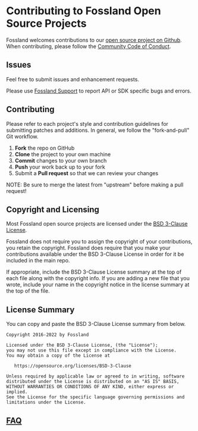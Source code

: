 <!---------------------------------------------- START ------------------------------------------------->

Contributing to Fossland Open Source Projects
=========================================

Fossland welcomes contributions to our [open source project on Github](https://foss.land/). When contributing, please follow the [ Community Code of Conduct](CODE_OF_CONDUCT.md).

<!---------------------------------------------- Issues ------------------------------------------------>
Issues
------

Feel free to submit issues and enhancement requests.

Please use [Fossland Support](https://developers.foss.land/support/) to report API or SDK specific bugs and errors.

<!---------------------------------------------- Contributing ------------------------------------------>
Contributing
------------

Please refer to each project's style and contribution guidelines for submitting patches and additions. In general, we follow the "fork-and-pull" Git workflow.

 1. **Fork** the repo on GitHub
 2. **Clone** the project to your own machine
 3. **Commit** changes to your own branch
 4. **Push** your work back up to your fork
 5. Submit a **Pull request** so that we can review your changes

NOTE: Be sure to merge the latest from "upstream" before making a pull request!

<!---------------------------------------------- Copyright and Licensing ------------------------------->
Copyright and Licensing
-----------------------

Most Fossland open source projects are licensed under the [BSD 3-Clause License](https://opensource.org/licenses/BSD-3-Clause).

Fossland does not require you to assign the copyright of your contributions, you retain the copyright. Fossland does require that you make your contributions available under the BSD 3-Clause License in order for it be included in the main repo.

If appropriate, include the BSD 3-Clause License summary at the top of each file along with the copyright info. If you are adding a new file that you wrote, include your name in the copyright notice in the license summary at the top of the file.

## License Summary

You can copy and paste the BSD 3-Clause License summary from below.

```
Copyright 2016-2022 by Fossland

Licensed under the BSD 3-Clause License, (the "License");
you may not use this file except in compliance with the License.
You may obtain a copy of the License at

   https://opensource.org/licenses/BSD-3-Clause

Unless required by applicable law or agreed to in writing, software
distributed under the License is distributed on an "AS IS" BASIS,
WITHOUT WARRANTIES OR CONDITIONS OF ANY KIND, either express or implied.
See the License for the specific language governing permissions and
limitations under the License.
```

## [FAQ](https://github.com/mujalab/neote/issues)
<!---------------------------------------------- END -------------------------------------------------->
